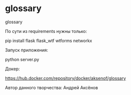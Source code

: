 # glossary
glossary

По сути из requirements нужны только:

pip install flask flask_wtf wtforms networkx

Запуск приложения:

python server.py

Докер:

https://hub.docker.com/repository/docker/aksenof/glossary

Автор данного творчества: Андрей Аксёнов
